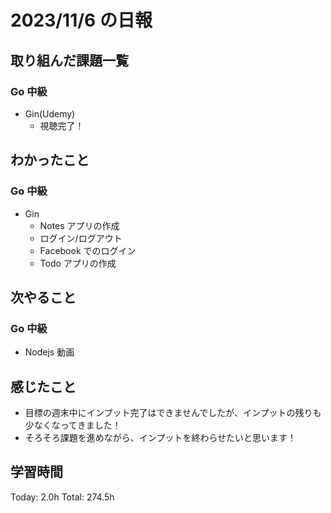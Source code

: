 # 2023/11/6 の日報

## 取り組んだ課題一覧

### Go 中級

- Gin(Udemy)
  - 視聴完了！

## わかったこと

### Go 中級

- Gin
  - Notes アプリの作成
  - ログイン/ログアウト
  - Facebook でのログイン
  - Todo アプリの作成

## 次やること

### Go 中級

- Nodejs 動画

## 感じたこと

- 目標の週末中にインプット完了はできませんでしたが、インプットの残りも少なくなってきました！
- そろそろ課題を進めながら、インプットを終わらせたいと思います！

## 学習時間

Today: 2.0h
Total: 274.5h
